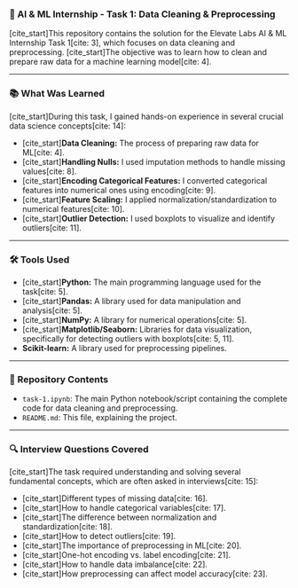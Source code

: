 
### 🚀 AI & ML Internship - Task 1: Data Cleaning & Preprocessing

[cite_start]This repository contains the solution for the Elevate Labs AI & ML Internship Task 1[cite: 3], which focuses on data cleaning and preprocessing. [cite_start]The objective was to learn how to clean and prepare raw data for a machine learning model[cite: 4].

---

### 📚 What Was Learned

[cite_start]During this task, I gained hands-on experience in several crucial data science concepts[cite: 14]:
* [cite_start]**Data Cleaning:** The process of preparing raw data for ML[cite: 4].
* [cite_start]**Handling Nulls:** I used imputation methods to handle missing values[cite: 8].
* [cite_start]**Encoding Categorical Features:** I converted categorical features into numerical ones using encoding[cite: 9].
* [cite_start]**Feature Scaling:** I applied normalization/standardization to numerical features[cite: 10].
* [cite_start]**Outlier Detection:** I used boxplots to visualize and identify outliers[cite: 11].

---

### 🛠️ Tools Used

* [cite_start]**Python:** The main programming language used for the task[cite: 5].
* [cite_start]**Pandas:** A library used for data manipulation and analysis[cite: 5].
* [cite_start]**NumPy:** A library for numerical operations[cite: 5].
* [cite_start]**Matplotlib/Seaborn:** Libraries for data visualization, specifically for detecting outliers with boxplots[cite: 5, 11].
* **Scikit-learn:** A library used for preprocessing pipelines.

---

### 📂 Repository Contents

* `task-1.ipynb`: The main Python notebook/script containing the complete code for data cleaning and preprocessing.
* `README.md`: This file, explaining the project.

---

### 🔍 Interview Questions Covered

[cite_start]The task required understanding and solving several fundamental concepts, which are often asked in interviews[cite: 15]:
* [cite_start]Different types of missing data[cite: 16].
* [cite_start]How to handle categorical variables[cite: 17].
* [cite_start]The difference between normalization and standardization[cite: 18].
* [cite_start]How to detect outliers[cite: 19].
* [cite_start]The importance of preprocessing in ML[cite: 20].
* [cite_start]One-hot encoding vs. label encoding[cite: 21].
* [cite_start]How to handle data imbalance[cite: 22].
* [cite_start]How preprocessing can affect model accuracy[cite: 23].
